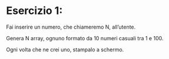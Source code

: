 



# Esercizio 1:

Fai inserire un numero, che chiameremo N, all’utente.

Genera N array, ognuno formato da 10 numeri casuali tra 1 e 100.

Ogni volta che ne crei uno, stampalo a schermo.